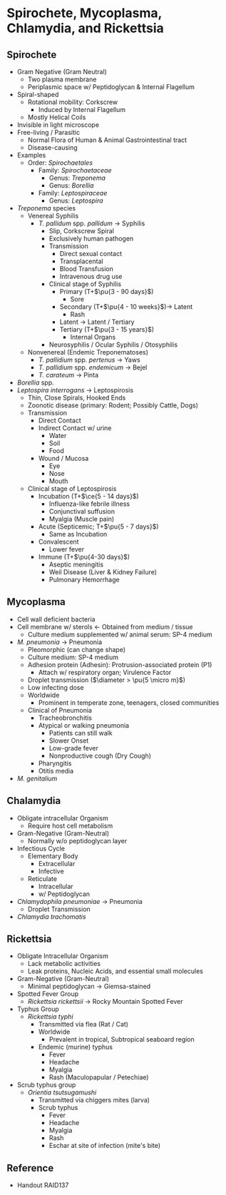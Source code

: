# Spirochete, Mycoplasma, Chlamydia, and Rickettsia

## Spirochete

* Gram Negative (Gram Neutral)
  * Two plasma membrane
  * Periplasmic space w/ Peptidoglycan & Internal Flagellum
* Spiral-shaped
  * Rotational mobility: Corkscrew
    * Induced by Internal Flagellum
  * Mostly Helical Coils
* Invisible in light microscope
* Free-living / Parasitic
  * Normal Flora of Human & Animal Gastrointestinal tract
  * Disease-causing
* Examples
  * Order: *Spirochaetales*
    * Family: *Spirochaetaceae*
      * Genus: *Treponema*
      * Genus: *Borellia*
    * Family: *Leptospiraceae*
      * Genus: *Leptospira*
* *Treponema* species
  * Venereal Syphilis
    * *T. pallidum* spp. *pallidum* → Syphilis
      * Slip, Corkscrew Spiral
      * Exclusively human pathogen
      * Transmission
        * Direct sexual contact
        * Transplacental
        * Blood Transfusion
        * Intravenous drug use
      * Clinical stage of Syphilis
        * Primary (T+$\pu{3 - 90 days}$)
          * Sore
        * Secondary (T+$\pu{4 - 10 weeks}$)→ Latent
          * Rash
        * Latent → Latent / Tertiary
        * Tertiary (T+$\pu{3 - 15 years}$)
          * Internal Organs
      * Neurosyphilis / Ocular Syphilis / Otosyphilis
  * Nonvenereal (Endemic Treponematoses)
    * *T. pallidium* spp. *pertenus* → Yaws
    * *T. pallidium* spp. *endemicum* → Bejel
    * *T. carateum* → Pinta
* *Borellia* spp.
* *Leptospira interrogans* → Leptospirosis
  * Thin, Close Spirals, Hooked Ends
  * Zoonotic disease (primary: Rodent; Possibly Cattle, Dogs)
  * Transmission
    * Direct Contact
    * Indirect Contact w/ urine
      * Water
      * Soil
      * Food
    * Wound / Mucosa
      * Eye
      * Nose
      * Mouth
  * Clinical stage of Leptospirosis
    * Incubation (T+$\ce{5 - 14 days}$)
      * Influenza-like febrile illness
      * Conjunctival suffusion
      * Myalgia (Muscle pain)
    * Acute (Septicemic; T+$\pu{5 - 7 days}$)
      * Same as Incubation
    * Convalescent
      * Lower fever
    * Immune (T+$\pu{4-30 days}$)
      * Aseptic meningitis
      * Weil Disease (Liver & Kidney Failure)
      * Pulmonary Hemorrhage

## Mycoplasma

* Cell wall deficient bacteria
* Cell membrane w/ sterols ← Obtained from medium / tissue
  * Culture medium supplemented w/ animal serum: SP-4 medium
* *M. pneumonia* → Pneumonia
  * Pleomorphic (can change shape)
  * Culture medium: SP-4 medium
  * Adhesion protein (Adhesin): Protrusion-associated protein (P1)
    * Attach w/ respiratory organ; Virulence Factor
  * Droplet transmission ($\diameter > \pu{5 \micro m}$)
  * Low infecting dose
  * Worldwide
    * Prominent in temperate zone, teenagers, closed communities
  * Clinical of Pneumonia
    * Tracheobronchitis
    * Atypical or walking pneumonia
      * Patients can still walk
      * Slower Onset
      * Low-grade fever
      * Nonproductive cough (Dry Cough)
    * Pharyngitis
    * Otitis media
* *M. genitalium*

## Chalamydia

* Obligate intracellular Organism
  * Require host cell metabolism
* Gram-Negative (Gram-Neutral)
  * Normally w/o peptidoglycan layer
* Infectious Cycle
  * Elementary Body
    * Extracellular
    * Infective
  * Reticulate
    * Intracellular
    * w/ Peptidoglycan
* *Chlamydophila pneumoniae* → Pneumonia
  * Droplet Transmission
* *Chlamydia trachomatis*

## Rickettsia

* Obligate Intracellular Organism
  * Lack metabolic activities
  * Leak proteins, Nucleic Acids, and essential small molecules
* Gram-Negative (Gram-Neutral)
  * Minimal peptidoglycan → Giemsa-stained
* Spotted Fever Group
  * *Rickettsia rickettsii* → Rocky Mountain Spotted Fever
* Typhus Group
  * *Rickettsia typhi*
    * Transmitted via flea (Rat / Cat)
    * Worldwide
      * Prevalent in tropical, Subtropical seaboard region
    * Endemic (murine) typhus
      * Fever
      * Headache
      * Myalgia
      * Rash (Maculopapular / Petechiae)
* Scrub typhus group
  * *Orientia tsutsugamushi*
    * Transmitted via chiggers mites (larva)
    * Scrub typhus
      * Fever
      * Headache
      * Myalgia
      * Rash
      * Eschar at site of infection (mite's bite)

## Reference

* Handout RAID137
